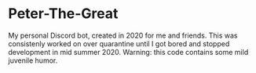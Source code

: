 # Peter-The-Great
My personal Discord bot, created in 2020 for me and friends. This was consistenly worked on over quarantine until I got bored and stopped development in mid summer 2020.
Warning: this code contains some mild juvenile humor.
